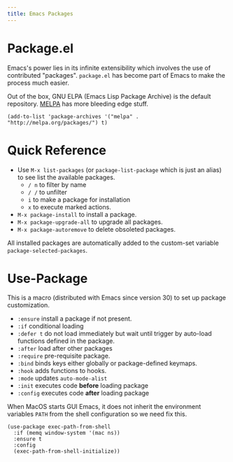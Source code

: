 ```yaml
---
title: Emacs Packages
---
```


# Package.el

Emacs's power lies in its infinite extensibility which involves the use of contributed "packages". `package.el` has become part of Emacs to make the process much easier.

Out of the box, GNU ELPA (Emacs Lisp Package Archive) is the default repository. [MELPA](https://melpa.org/#/getting-started) has more bleeding edge
stuff.

```emacs-lisp
(add-to-list 'package-archives '("melpa" . "http://melpa.org/packages/") t)
```

# Quick Reference

- Use `M-x list-packages` (or `package-list-package` which is just an alias) to see list the available packages.
  - `/ n` to filter by name
  - `/ /` to unfilter
  - `i` to make a package for installation
  - `x` to execute marked actions.
- `M-x package-install` to install a package.
- `M-x package-upgrade-all` to upgrade all packages.
- `M-x package-autoremove` to delete obsoleted packages.

All installed packages are automatically added to the custom-set variable `package-selected-packages`.

# Use-Package

This is a macro (distributed with Emacs since version 30) to set up package customization. 

- `:ensure` install a package if not present.
- `:if` conditional loading
- `:defer t` do not load immediately but wait until trigger by auto-load functions defined in the package.
- `:after` load after other packages
- `:require` pre-requisite package.
- `:bind` binds keys either globally or package-defined keymaps.
- `:hook` adds functions to hooks.
- `:mode` updates `auto-mode-alist`
- `:init` executes code **before** loading package
- `:config` executes code **after** loading package

When MacOS starts GUI Emacs, it does not inherit the environment variables `PATH` from the shell configuration so we need fix this.
```emacs-lisp
(use-package exec-path-from-shell
  :if (memq window-system '(mac ns))
  :ensure t
  :config
  (exec-path-from-shell-initialize))
```
